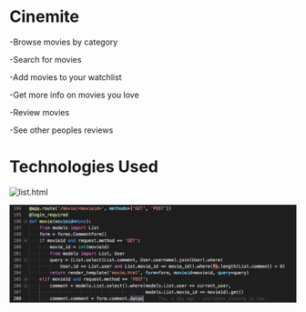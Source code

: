 # Cinemite
-Browse movies by category

-Search for movies

-Add movies to your watchlist

-Get more info on movies you love

-Review movies

-See other peoples reviews

# Technologies Used

![list.html](https://monosnap.com/image/iPcDh3WgeVl4rfOPLl0Z5z6sFO9S11.png)

![Screenshot](joe_code.png)
